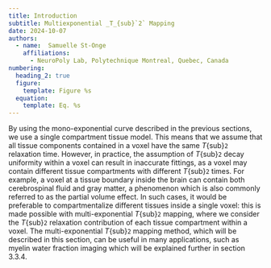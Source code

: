 ```yaml
---
title: Introduction
subtitle: Multiexponential _T_{sub}`2` Mapping
date: 2024-10-07
authors:
  - name:  Samuelle St-Onge
    affiliations:
      - NeuroPoly Lab, Polytechnique Montreal, Quebec, Canada
numbering:
  heading_2: true
  figure:
    template: Figure %s
  equation:
    template: Eq. %s
---
```


By using the mono-exponential curve described in the previous sections, we use a single compartment tissue model. This means that we assume that all tissue components contained in a voxel have the same _T_{sub}`2` relaxation time. However, in practice, the assumption of _T_{sub}`2` decay uniformity within a voxel can result in inaccurate fittings, as a voxel may contain different tissue compartments with different _T_{sub}`2` times. For example, a voxel at a tissue boundary inside the brain can contain both cerebrospinal fluid and gray matter, a phenomenon which is also commonly referred to as the partial volume effect. In such cases, it would be preferable to compartmentalize different tissues inside a single voxel: this is made possible with multi-exponential _T_{sub}`2` mapping, where we consider the _T_{sub}`2` relaxation contribution of each tissue compartment within a voxel. The multi-exponential _T_{sub}`2` mapping method, which will be described in this section, can be useful in many applications, such as myelin water fraction imaging which will be explained further in section 3.3.4. 